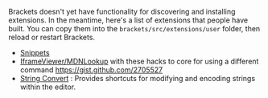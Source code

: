 Brackets doesn't yet have functionality for discovering and installing extensions. In the meantime, here's a list of extensions that people have built. You can copy them into the `brackets/src/extensions/user` folder, then reload or restart Brackets.

* [Snippets](https://github.com/jrowny/brackets-snippets)
* [IframeViewer/MDNLookup](https://gist.github.com/2705422) with these hacks to core for using a different command https://gist.github.com/2705527
* [String Convert](https://github.com/mikechambers/StringConvert) : Provides shortcuts for modifying and encoding strings within the editor.